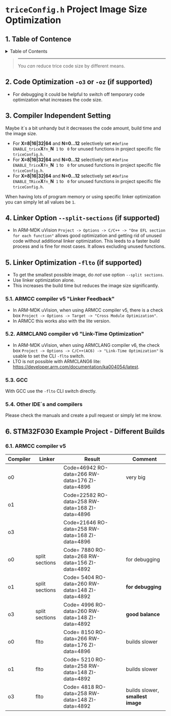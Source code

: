
# `triceConfig.h` Project Image Size Optimization

##  1. <a name='TableofContence'></a>Table of Contence

<details><summary>Table of Contents</summary><ol>
<!-- vscode-markdown-toc -->
- [`triceConfig.h` Project Image Size Optimization](#triceconfigh-project-image-size-optimization)
  - [1. Table of Contence](#1-table-of-contence)
  - [2. Code Optimization `-o3` or `-oz` (if supported)](#2-code-optimization--o3-or--oz-if-supported)
  - [3. Compiler Independent Setting](#3-compiler-independent-setting)
  - [4. Linker Option `--split-sections` (if supported)](#4-linker-option---split-sections-if-supported)
  - [5. Linker Optimization `-flto` (if supported)](#5-linker-optimization--flto-if-supported)
    - [5.1. ARMCC compiler v5 "Linker Feedback"](#51-armcc-compiler-v5-linker-feedback)
    - [5.2. ARMCLANG compiler v6 "Link-Time Optimization"](#52-armclang-compiler-v6-link-time-optimization)
    - [5.3. GCC](#53-gcc)
    - [5.4. Other IDE´s and compilers](#54-other-ides-and-compilers)
  - [6. STM32F030 Example Project - Different Builds](#6-stm32f030-example-project---different-builds)
    - [6.1. ARMCC compiler v5](#61-armcc-compiler-v5)

<!-- vscode-markdown-toc-config
	numbering=true
	autoSave=true
	/vscode-markdown-toc-config -->
<!-- /vscode-markdown-toc -->

</ol></details>

> ---
> You *can* reduce trice code size by different means.

##  2. <a name='CodeOptimization-o3or-ozifsupported'></a>Code Optimization `-o3` or `-oz` (if supported)

* For debugging it could be helpful to switch off temporary code optimization what increases the code size.

##  3. <a name='CompilerIndependentSetting'></a>Compiler Independent Setting

Maybe it´s a bit unhandy but it decreases the code amount, build time and the image size.

* For **X=8|16|32|64** and **N=0...12** selectively set `#define ENABLE_trice`**X**`fn_`**N**` 1` to ` 0` for unused functions in project specific file `triceConfig.h`.
* For **X=8|16|32|64** and **N=0...12** selectively set `#define ENABLE_Trice`**X**`fn_`**N**` 1` to ` 0` for unused functions in project specific file `triceConfig.h`.
* For **X=8|16|32|64** and **N=0...12** selectively set `#define ENABLE_TRice`**X**`fn_`**N**` 1` to ` 0` for unused functions in project specific file `triceConfig.h`.

When having lots of program memory or using specific linker optimization you can simply let all values be `1`.

##  4. <a name='LinkerOption--split-sectionsifsupported'></a>Linker Option `--split-sections` (if supported)

* In ARM-MDK uVision `Project -> Options -> C/C++ -> "One EFL section for each function"` allows good optimization and getting rid of unused code without additional linker optimization. This leeds to a faster build process and is fine for most cases. It allows excluding unused functions.

##  5. <a name='LinkerOptimization-fltoifsupported'></a>Linker Optimization `-flto` (if supported)

* To get the smallest possible image, do _not_ use option `--split sections`.
* Use linker optimization alone.
* This increases the build time but reduces the image size significantly.

###  5.1. <a name='ARMCCcompilerv5LinkerFeedback'></a>ARMCC compiler v5 "Linker Feedback"

* In ARM-MDK uVision, when using ARMCC compiler v5, there is a check box `Project -> Options -> Target -> "Cross Module Optimization"`.
* In ARMCC this works also with the lite version.

###  5.2. <a name='ARMCLANGcompilerv6Link-TimeOptimization'></a>ARMCLANG compiler v6 "Link-Time Optimization"

* In ARM-MDK uVision, when using ARMCLANG compiler v6, the check box `Project -> Options -> C/C++(AC6) -> "Link-Time Optimization"` is usable to set the CLI `-flto` switch. 
* LTO is not possible with ARMCLANG6 lite: https://developer.arm.com/documentation/ka004054/latest.

###  5.3. <a name='GCC'></a>GCC

With GCC use the `-flto` CLI switch directly.

###  5.4. <a name='OtherIDEsandcompilers'></a>Other IDE´s and compilers

Please check the manuals and create a pull request or simply let me know.

##  6. <a name='STM32F030ExampleProject-DifferentBuilds'></a>STM32F030 Example Project - Different Builds

###  6.1. <a name='ARMCCcompilerv5'></a>ARMCC compiler v5

| Compiler | Linker         | Result                                          | Comment       |
| -        | -              | -                                               | -             |
|  o0      |                | Code=46942 RO-data=266 RW-data=176 ZI-data=4896 | very big      |
|  o1      |                | Code=22582 RO-data=258 RW-data=168 ZI-data=4896 |               |
|  o3      |                | Code=21646 RO-data=258 RW-data=168 ZI-data=4896 |               |
|  o0      | split sections | Code= 7880 RO-data=268 RW-data=156 ZI-data=4892 | for debugging |
|  o1      | split sections | Code= 5404 RO-data=260 RW-data=148 ZI-data=4892 | **for debugging** |
|  o3      | split sections | Code= 4996 RO-data=260 RW-data=148 ZI-data=4892 | **good balance**  |
|  o0      | flto           | Code= 8150 RO-data=266 RW-data=176 ZI-data=4896 | builds slower |
|  o1      | flto           | Code= 5210 RO-data=258 RW-data=148 ZI-data=4892 | builds slower |
|  o3      | flto           | Code= 4818 RO-data=258 RW-data=148 ZI-data=4892 | builds slower, **smallest image** |

